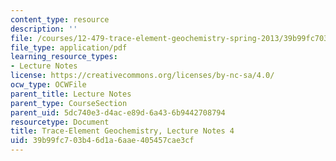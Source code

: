 ```yaml
---
content_type: resource
description: ''
file: /courses/12-479-trace-element-geochemistry-spring-2013/39b99fc703b46d1a6aae405457cae3cf_MIT12_479S13_lec4.pdf
file_type: application/pdf
learning_resource_types:
- Lecture Notes
license: https://creativecommons.org/licenses/by-nc-sa/4.0/
ocw_type: OCWFile
parent_title: Lecture Notes
parent_type: CourseSection
parent_uid: 5dc740e3-d4ac-e89d-6a43-6b9442708794
resourcetype: Document
title: Trace-Element Geochemistry, Lecture Notes 4
uid: 39b99fc7-03b4-6d1a-6aae-405457cae3cf
---
```

